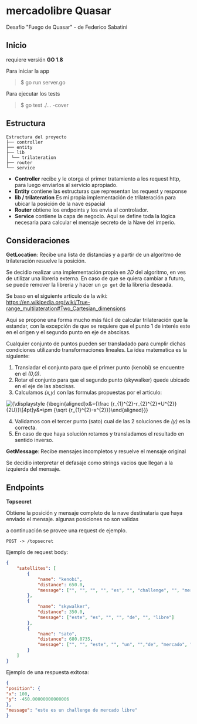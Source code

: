 # mercadolibre Quasar

Desafio "Fuego de Quasar" - de Federico Sabatini

## Inicio
requiere versión **GO 1.8**

Para iniciar la app

> $ go run server.go
> 
Para ejecutar los tests

> $ go test ./... -cover

## Estructura
```
Estructura del proyecto
├── controller
├── entity
├── lib
│ └── trilateration
├── router
└── service
```
- **Controller** recibe y le otorga el primer tratamiento a los request http, para luego enviarlos al servicio apropiado.
- **Entity**  contiene las estructuras que representan las request y response
- **lib / trilateration** Es mi propia implementación de trilateración para ubicar la posición de la nave espacial
- **Router** obtiene los endpoints y los envia al controlador.
- **Service**  contiene la capa de negocio. Aqui se define toda la lógica necesaria para calcular el mensaje secreto de la Nave del imperio.

## Consideraciones 
**GetLocation**: Recibe una lista de distancias y a partir de un algoritmo de trilateración resuelve la posición. 

Se decidio realizar una implementación propia en *2D* del algoritmo, en ves de utilizar una libreria externa. En caso de que se quiera cambiar a futuro, se puede remover la libreria y hacer un `go get` de la libreria deseada. 

Se baso en el siguiente articulo de la wiki: https://en.wikipedia.org/wiki/True-range_multilateration#Two_Cartesian_dimensions

Aqui se propone una forma mucho más fácil de calcular trilateración que la estandar, con la excepción de que se requiere que el punto 1 de interés este en el origen y el segundo punto en eje de abscisas.

Cualquier conjunto de puntos pueden ser transladado para cumplir dichas condiciones utilizando transformaciones lineales. La idea matematica es la siguiente:

1. Transladar el conjunto para que el primer punto (kenobi) se encuentre en el *(0,0)*.
2. Rotar el conjunto para que el segundo punto (skywalker) quede ubicado en el eje de las abscisas.
3. Calculamos *(x,y)* con las formulas propuestas por el articulo:

![{\displaystyle {\begin{aligned}x&={\frac {r_{1}^{2}-r_{2}^{2}+U^{2}}{2U}}\\[4pt]y&=\pm {\sqrt {r_{1}^{2}-x^{2}}}\end{aligned}}}](https://wikimedia.org/api/rest_v1/media/math/render/svg/ebcc6eb379df69ed08e8e83b5c4488c83481b3e3)

4. Validamos con el tercer punto (sato) cual de las 2 soluciones de *(y)* es la correcta.
5. En caso de que haya solución rotamos y transladamos el resultado en sentido inverso.

**GetMessage**: Recibe mensajes incompletos y resuelve el mensaje original

Se decidio interpretar el defasaje como strings vacios que llegan a la izquierda del mensaje. 


## Endpoints
  
**Topsecret**

Obtiene la posición y mensaje completo de la nave destinataria que haya enviado el mensaje. algunas posiciones no son validas

a continuación se provee una request de ejemplo.

`POST -> /topsecret`

Ejemplo de request body:
```json
{
	"satellites": [
		{
			"name": "kenobi",
			"distance": 650.0,
			"message": ["", "", "", "", "es", "", "challenge", "", "mercado", "libre"]
		},
		{
			"name": "skywalker",
			"distance": 350.0,
			"message": ["este", "es", "", "", "de", "", "libre"]
		},
		{
			"name": "sato",
			"distance": 680.0735,
			"message": ["", "", "este", "", "un", "","de", "mercado", "libre"]
		}
	]
}
```


Ejemplo de una respuesta exitosa:

```json
{
"position": {
"x": 100,
"y": -450.00000000000006
},
"message": "este es un challenge de mercado libre"
}
```